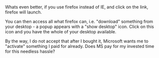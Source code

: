 Whats even better, if you use firefox instead of IE, and click on the link, firefox will launch.  
  
You can then access all what firefox can, i.e. "download" something from your desktop - a popup appears with a "show desktop" icon. Click on this icon and you have the whole of your desktop available.  
  
By the way, I do not accept that after I bought it, Microsoft wants me to "activate" something I paid for already. Does MS pay for my invested time for this needless hassle?